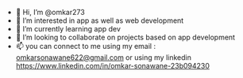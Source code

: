 - 👋 Hi, I’m @omkar273
- 👀 I’m interested in app as well as web development
- 🌱 I’m currently learning app dev
- 💞️ I’m looking to collaborate on projects based on app development
- 📫 you can connect to me using my email : omkarsonawane622@gmail.com
or using my linkedin https://www.linkedin.com/in/omkar-sonawane-23b094230


